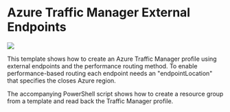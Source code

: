 # Azure Traffic Manager External Endpoints

<a href="https://portal.azure.com/#create/Microsoft.Template/uri/https%3A%2F%2Fraw.githubusercontent.com%2FGarethBradshawMSFT%2Fazure-quickstart-templates%2Fmaster%2F101-traffic-manager-external-endpoint%2Fazuredeploy.json" target="_blank">
    <img src="http://azuredeploy.net/deploybutton.png"/>
</a>

This template shows how to create an Azure Traffic Manager profile using external endpoints and the performance routing method.  To enable performance-based routing each endpoint needs an "endpointLocation" that specifies the closes Azure region.

The accompanying PowerShell script shows how to create a resource group from a template and read back the Traffic Manager profile.
